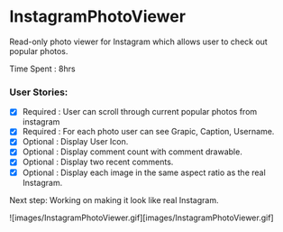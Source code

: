 InstagramPhotoViewer
====================

Read-only photo viewer for Instagram which allows user to check out popular photos.

Time Spent : 8hrs

### User Stories:
 - [x] Required : User can scroll through current popular photos from instagram
 - [x] Required : For each photo user can see Grapic, Caption, Username.
 - [x] Optional : Display User Icon.
 - [x] Optional : Display comment count with comment drawable.
 - [x] Optional : Display two recent comments.
 - [x] Optional : Display each image in the same aspect ratio as the real Instagram.

Next step:
 Working on making it look like real Instagram.

![images/InstagramPhotoViewer.gif][images/InstagramPhotoViewer.gif]


